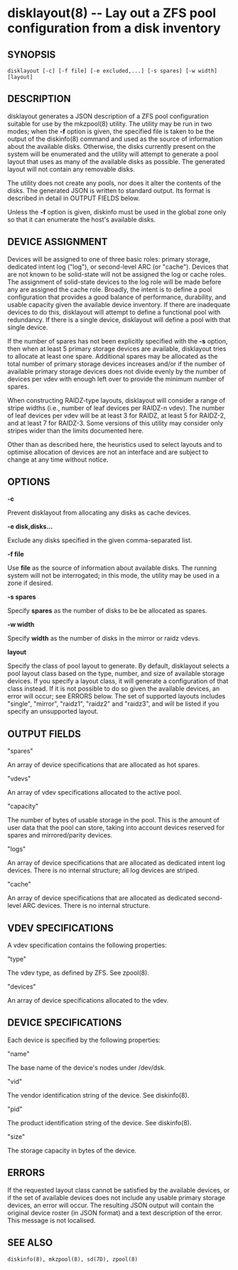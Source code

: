 # disklayout(8) -- Lay out a ZFS pool configuration from a disk inventory

## SYNOPSIS

    disklayout [-c] [-f file] [-e excluded,...] [-s spares] [-w width] [layout]


## DESCRIPTION

disklayout generates a JSON description of a ZFS pool configuration
suitable for use by the mkzpool(8) utility.  The utility may be run in
two modes; when the **-f** option is given, the specified file is taken
to be the output of the diskinfo(8) command and used as the source of
information about the available disks.  Otherwise, the disks currently
present on the system will be enumerated and the utility will attempt to
generate a pool layout that uses as many of the available disks as
possible.  The generated layout will not contain any removable disks.

The utility does not create any pools, nor does it alter the contents of
the disks.  The generated JSON is written to standard output.  Its
format is described in detail in OUTPUT FIELDS below.

Unless the **-f** option is given, diskinfo must be used in the global
zone only so that it can enumerate the host's available disks.

## DEVICE ASSIGNMENT

Devices will be assigned to one of three basic roles: primary storage,
dedicated intent log ("log"), or second-level ARC (or "cache").  Devices
that are not known to be solid-state will not be assigned the log or
cache roles.  The assignment of solid-state devices to the log role will
be made before any are assigned the cache role.  Broadly, the intent is
to define a pool configuration that provides a good balance of
performance, durability, and usable capacity given the available device
inventory.  If there are inadequate devices to do this, disklayout will
attempt to define a functional pool with redundancy.  If there is a
single device, disklayout will define a pool with that single device.

If the number of spares has not been explicitly specified with the **-s**
option, then when at least 5 primary storage devices are available,
disklayout tries to allocate at least one spare. Additional spares may be
allocated as the total number of primary storage devices increases and/or
if the number of available primary storage devices does not divide evenly
by the number of devices per vdev with enough left over to provide the minimum
number of spares.

When constructing RAIDZ-type layouts, disklayout will consider a range
of stripe widths (i.e., number of leaf devices per RAIDZ-n vdev).  The
number of leaf devices per vdev will be at least 3 for RAIDZ, at least 5
for RAIDZ-2, and at least 7 for RAIDZ-3.  Some versions of this utility
may consider only stripes wider than the limits documented here.

Other than as described here, the heuristics used to select layouts and
to optimise allocation of devices are not an interface and are subject
to change at any time without notice.

## OPTIONS

**-c**

Prevent disklayout from allocating any disks as cache devices.

**-e disk,disks...**

Exclude any disks specified in the given comma-separated list.

**-f file**

Use **file** as the source of information about available disks.  The
running system will not be interrogated; in this mode, the utility may
be used in a zone if desired.

**-s spares**

Specify **spares** as the number of disks to be be allocated as spares.

**-w width**

Specify **width** as the number of disks in the mirror or raidz vdevs.

**layout**

Specify the class of pool layout to generate.  By default, disklayout
selects a pool layout class based on the type, number, and size of
available storage devices.  If you specify a layout class, it will
generate a configuration of that class instead.  If it is not possible
to do so given the available devices, an error will occur; see ERRORS
below.  The set of supported layouts includes "single", "mirror", "raidz1",
"raidz2" and "raidz3", and will be listed if you specify an unsupported
layout.


## OUTPUT FIELDS


  "spares"

An array of device specifications that are allocated as hot spares.

  "vdevs"

An array of vdev specifications allocated to the active pool.

  "capacity"

The number of bytes of usable storage in the pool.  This is the amount
of user data that the pool can store, taking into account devices
reserved for spares and mirrored/parity devices.

  "logs"

An array of device specifications that are allocated as dedicated intent
log devices.  There is no internal structure; all log devices are
striped.

  "cache"

An array of device specifications that are allocated as dedicated
second-level ARC devices.  There is no internal structure.

## VDEV SPECIFICATIONS

A vdev specification contains the following properties:

  "type"

The vdev type, as defined by ZFS.  See zpool(8).

  "devices"

An array of device specifications allocated to the vdev.

## DEVICE SPECIFICATIONS

Each device is specified by the following properties:

  "name"

The base name of the device's nodes under /dev/dsk.

  "vid"

The vendor identification string of the device.  See diskinfo(8).

  "pid"

The product identification string of the device.  See diskinfo(8).

  "size"

The storage capacity in bytes of the device.

## ERRORS

If the requested layout class cannot be satisfied by the available
devices, or if the set of available devices does not include any usable
primary storage devices, an error will occur.  The resulting JSON output
will contain the original device roster (in JSON format) and a text
description of the error.  This message is not localised.

## SEE ALSO

	diskinfo(8), mkzpool(8), sd(7D), zpool(8)
